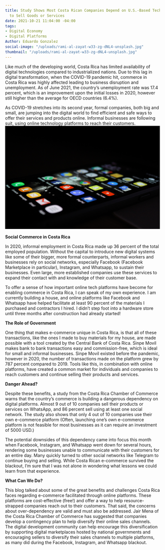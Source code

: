 ```yaml
---
title: Study Shows Most Costa Rican Companies Depend on U.S.-Based Tech Platforms
  to Sell Goods or Services
date: 2021-10-21 11:04:00 -04:00
tags:
- Digital Economy
- Digital Platforms
Author: Eduardo Gonzalez
social-image: "/uploads/rami-al-zayat-w33-zg-dNL4-unsplash.jpg"
thumbnail: "/uploads/rami-al-zayat-w33-zg-dNL4-unsplash.jpg"
---
```


Like much of the developing world, Costa Rica has limited availability of digital technologies compared to industrialized nations. Due to this lag in digital transformation, when the COVID-19 pandemic hit, commerce in Costa Rica was highly affected leading to business disruption and unemployment. As of June 2021, the country’s unemployment rate was 17.4 percent, which is an improvement upon the initial losses in 2020, however still higher than the average for OECD countries (6.4%).

As COVID-19 stretches into its second year, formal companies, both big and small, are jumping into the digital world to find efficient and safe ways to offer their services and products online. Informal businesses are following suit, using online technology platforms to reach their customers.![rami-al-zayat-w33-zg-dNL4-unsplash.jpg](/uploads/rami-al-zayat-w33-zg-dNL4-unsplash.jpg)

<!--more-->

**Social Commerce in Costa Rica**

In 2020, informal employment in Costa Rica made up 36 percent of the total employed population. Without the capital to introduce new digital systems like some of their bigger, more formal counterparts, informal workers and businesses rely on social networks, especially Facebook (Facebook Marketplace in particular), Instagram, and Whatsapp, to sustain their businesses. Even large, more established companies use these services to expand their contact with and knowledge of their customer base.

To offer a sense of how important online tech platforms have become for enabling commerce in Costa Rica, I can speak of my own experience. I am currently building a house, and online platforms like Facebook and Whatsapp have helped facilitate at least 90 percent of the materials I purchased and contractors I hired. I didn’t step foot into a hardware store until three months after construction had already started!

**The Role of Government**

One thing that makes e-commerce unique in Costa Rica, is that all of these transactions, like the ones I made to buy materials for my house, are made possible with a tool created by the Central Bank of Costa Rica. Sinpe Movil makes bank to bank transactions easy and commission-free, which is ideal for small and informal businesses. Sinpe Movil existed before the pandemic, however in 2020, the number of transactions made on the platform grew by 787 percent compared to 2019. Tools like this, in combination with online platforms, have created a common market for individuals and companies to reach customers and continue selling their products and services.

**Danger Ahead?**

Despite these benefits, a study from the Costa Rica Chamber of Commerce warns that the country’s commerce is building a dangerous dependency on digital platforms. Almost 9 out of 10 companies sell their products or services on WhatsApp, and 86 percent sell using at least one social network. The study also shows that only 4 out of 10 companies use their own e-commerce platform (Often, launching one’s own e-commerce platform is not feasible for most businesses as it can require an investment of 5000 USD.)

The potential downsides of this dependency came into focus this month when Facebook, Instagram, and Whatsapp went down for several hours, rendering some businesses unable to communicate with their customers for an entire day. Many quickly turned to other social networks like Telegram to continue buying and selling. While Costa Rican e-commerce survived the blackout, I’m sure that I was not alone in wondering what lessons we could learn from that experience. 

**What Can We Do?**

This blog talked about some of the great benefits and challenges Costa Rica faces regarding e-commerce facilitated through online platforms. These platforms are cost-effective (free!) and offer a way to help resource-strapped companies reach out to their customers. That said, the concerns about over-dependency are valid and must also be addressed. Jair Mena of the Costa Rica Chamber of Commerce has suggested that companies develop a contingency plan to help diversify their online sales channels. The digital development community can help encourage this diversification by supporting digital marketplaces hosted by national governments and encouraging sellers to diversify their sales channels to multiple platforms, as many did during the Facebook, Instagram, and Whatsapp blackout.